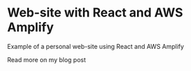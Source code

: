 # Web-site with React and AWS Amplify
Example of a personal web-site using React and AWS Amplify

Read more on my blog post
